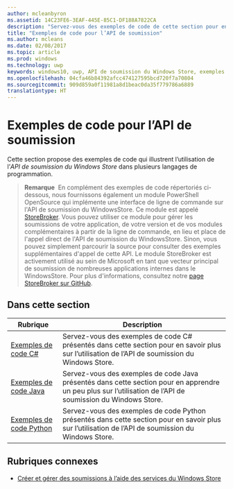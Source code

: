 ```yaml
---
author: mcleanbyron
ms.assetid: 14C23FE6-3EAF-445E-85C1-DF188A7822CA
description: "Servez-vous des exemples de code de cette section pour en savoir plus sur l’utilisation de l’API de soumission du Windows Store."
title: "Exemples de code pour l’API de soumission"
ms.author: mcleans
ms.date: 02/08/2017
ms.topic: article
ms.prod: windows
ms.technology: uwp
keywords: windows10, uwp, API de soumission du Windows Store, exemples de code
ms.openlocfilehash: 04cfa46b84392afcc474127595bcd720f7a70804
ms.sourcegitcommit: 909d859a0f11981a8d1beac0da35f779786a6889
translationtype: HT
---
```

# <a name="code-examples-for-the-submission-api"></a>Exemples de code pour l’API de soumission

Cette section propose des exemples de code qui illustrent l’utilisation de l’*API de soumission du Windows Store* dans plusieurs langages de programmation.

>**Remarque**&nbsp;&nbsp;En complément des exemples de code répertoriés ci-dessous, nous fournissons également un module PowerShell OpenSource qui implémente une interface de ligne de commande sur l'API de soumission du WindowsStore. Ce module est appelé [StoreBroker](https://aka.ms/storebroker). Vous pouvez utiliser ce module pour gérer les soumissions de votre application, de votre version et de vos modules complémentaires à partir de la ligne de commande, en lieu et place de l'appel direct de l'API de soumission du WindowsStore. Sinon, vous pouvez simplement parcourir la source pour consulter des exemples supplémentaires d'appel de cette API. Le module StoreBroker est activement utilisé au sein de Microsoft en tant que vecteur principal de soumission de nombreuses applications internes dans le WindowsStore. Pour plus d'informations, consultez notre [page StoreBroker sur GitHub](https://aka.ms/storebroker).

## <a name="in-this-section"></a>Dans cette section

| Rubrique                                                                                                       | Description                 |
|-------------------------------------------------------------------------------------------------------------|-----------------------------|
| [Exemples de code C#](csharp-code-examples-for-the-windows-store-submission-api.md) | Servez-vous des exemples de code C# présentés dans cette section pour en savoir plus sur l’utilisation de l’API de soumission du Windows Store. |
| [Exemples de code Java](java-code-examples-for-the-windows-store-submission-api.md) | Servez-vous des exemples de code Java présentés dans cette section pour en apprendre un peu plus sur l’utilisation de l’API de soumission du Windows Store. |
| [Exemples de code Python](python-code-examples-for-the-windows-store-submission-api.md)  | Servez-vous des exemples de code Python présentés dans cette section pour en savoir plus sur l’utilisation de l’API de soumission du Windows Store.  |

## <a name="related-topics"></a>Rubriques connexes

* [Créer et gérer des soumissions à l’aide des services du Windows Store](create-and-manage-submissions-using-windows-store-services.md)
